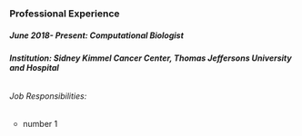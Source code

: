 ### Professional Experience

##### June 2018- Present: *Computational Biologist*
###### *__Institution: Sidney Kimmel Cancer Center, Thomas Jeffersons University and Hospital__*

###### Job Responsibilities:
<ul type="circle">
    <li> number 1 </li>

